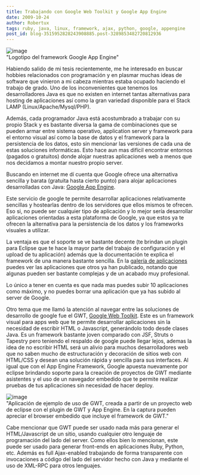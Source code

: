```yaml
---
title: Trabajando con Google Web Toolkit y Google App Engine
date: 2009-10-24
author: Robertux
tags: ruby, java, linux, framework, ajax, python, google, appengine
post_id: blog-3515952828243908885.post-3289853482720812936
---
```


![image](https://4.bp.blogspot.com/_jH77WNrMVRA/SuJ5sYPGDtI/AAAAAAAAGEE/sN8caM4EpFk/s400/gappengine.gif)    
"Logotipo del
framework Google App Engine"

Habiendo salido de mi tesis recientemente, me he interesado en buscar hobbies relacionados con programación y en plasmar muchas ideas de software que vinieron a mi cabeza mientras estaba ocupado haciendo el trabajo de grado. Uno de los inconvenientes que tenemos los desarrolladores Java es que no existen en internet tantas alternativas para hosting de aplicaciones así como la gran variedad disponible para el Stack LAMP (Linux/Apache/Mysql/PHP).

Además, cada programador Java está acostumbrado a trabajar con su propio Stack y es bastante diversa la gama de combinaciones que se pueden armar entre sistema operativo, application server y framework para el entorno visual así como la base de datos y el framework para la persistencia de los datos, esto sin mencionar las versiones de cada una de estas soluciones informáticas. Esto hace aun mas difícil encontrar entornos (pagados o gratuitos) donde alojar nuestras aplicaciones web a menos que nos decidamos a montar nuestro propio server.

Buscando en internet me dí cuenta que Google ofrece una alternativa sencilla y barata (gratuita hasta cierto punto) para alojar aplicaciones desarrolladas con Java: [Google App Engine](https://code.google.com/appengine/).

Este servicio de google te permite desarrollar aplicaciones relativamente sencillas y hostearlas dentro de los servidores que ellos mismos te ofrecen. Eso si, no puede ser cualquier tipo de aplicación y lo mejor sería desarrollar aplicaciones orientadas a esta plataforma de Google, ya que estos ya te ofrecen la alternativa para la persistencia de los datos y los frameworks visuales a utilizar.

La ventaja es que el soporte se ve bastante decente (te brindan un plugin para Eclipse que te hace la mayor parte del trabajo de configuración y el upload de tu aplicación) además que la documentación te explica el framework de una manera bastante sencilla. En la [galería de aplicaciones](https://appgallery.appspot.com/) puedes ver las aplicaciones que otros ya han publicado, notando que algunas pueden ser bastante complejas y de un acabado muy profesional.

Lo único a tener en cuenta es que nada mas puedes subir 10 aplicaciones como máximo, y no puedes borrar una aplicación que ya has subido al server de Google.

Otro tema que me llamó la atención al navegar entre las soluciones de desarrollo de google fue el GWT, [Google Web Toolkit](https://code.google.com/webtoolkit/). Este es un framework visual para apps web que te permite desarrollar aplicaciones sin la necesidad de escribir HTML o Javascript, generándolo todo desde clases Java. Es un framework bastante joven comparado con JSF, Struts o Tapestry pero teniendo el respaldo de google puede llegar lejos, ademas la idea de no escribir HTML será un alivio para muchos desarrolladores web que no saben mucho de estructuración y decoración de sitios web con HTML/CSS y desean una solución rápida y sencilla para sus interfaces. Al igual que con el App Engine Framework, Google apuesta nuevamente por eclipse brindando soporte para la creación de proyectos de GWT mediante asistentes y el uso de un navegador embedido que te permite realizar pruebas de tus aplicaciones sin necesidad de hacer deploy.

![image](https://2.bp.blogspot.com/_jH77WNrMVRA/SuKFrnovl0I/AAAAAAAAGEM/Ri5ZYz6R2lo/s400/sampleGWTapp.png)    
"Aplicación de ejemplo de
uso de GWT, creada a partir de un proyecto web de eclipse con el plugin de GWT y App Engine. En la captura pueden apreciar el browser embedido que incluye el framework de GWT."

Cabe mencionar que GWT puede ser usado nada más para generar el HTML/Javascript de un sitio, usando cualquier otro lenguaje de programación del lado del server. Como ellos bien lo mencionan, este puede ser usado para generar front-ends en aplicaciones Ruby, Python, etc. Además es full Ajax-enabled trabajando de forma transparente con invocaciones a código del lado del servidor hecho con Java y mediante el uso de XML-RPC para otros lenguajes.